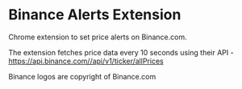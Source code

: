 # Binance Alerts Extension
Chrome extension to set price alerts on Binance.com.

The extension fetches price data every 10 seconds using their API - https://api.binance.com//api/v1/ticker/allPrices

Binance logos are copyright of Binance.com
